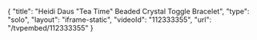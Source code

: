 {
    "title": "Heidi Daus \"Tea Time\" Beaded Crystal Toggle Bracelet",
    "type": "solo",
    "layout": "iframe-static",
    "videoId": "112333355",
    "url": "\/tvpembed\/112333355"
}